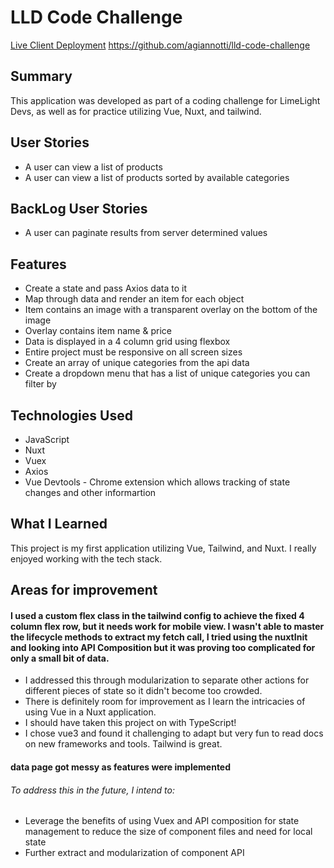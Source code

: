 # LLD Code Challenge
[Live Client Deployment](https://agiannotti.github.io/lld-code-challenge/data/) 
https://github.com/agiannotti/lld-code-challenge

## Summary

This application was developed as part of a coding challenge for LimeLight Devs, as well as for practice utilizing Vue, Nuxt, and tailwind.

## User Stories

- A user can view a list of products
- A user can view a list of products sorted by available categories

## BackLog User Stories

- A user can paginate results from server determined values

## Features

- Create a state and pass Axios data to it
- Map through data and render an item for each object
- Item contains an image with a transparent overlay on the bottom of the image
- Overlay contains item name & price
- Data is displayed in a 4 column grid using flexbox
- Entire project must be responsive on all screen sizes
- Create an array of unique categories from the api data
- Create a dropdown menu that has a list of unique categories you can filter by

## Technologies Used

- JavaScript
- Nuxt
- Vuex
- Axios
- Vue Devtools - Chrome extension which allows tracking of state changes and other informartion

## What I Learned

This project is my first application utilizing Vue, Tailwind, and Nuxt. I really enjoyed working with the tech stack.

## Areas for improvement

#### I used a custom flex class in the tailwind config to achieve the fixed 4 column flex row, but it needs work for mobile view. I wasn't able to master the lifecycle methods to extract my fetch call, I tried using the nuxtInit and looking into API Composition but it was proving too complicated for only a small bit of data.

- I addressed this through modularization to separate other actions for different pieces of state so it didn't become too crowded.
- There is definitely room for improvement as I learn the intricacies of using Vue in a Nuxt application.
- I should have taken this project on with TypeScript!
- I chose vue3 and found it challenging to adapt but very fun to read docs on new frameworks and tools. Tailwind is great.

#### data page got messy as features were implemented

###### To address this in the future, I intend to:

- Leverage the benefits of using Vuex and API composition for state management to reduce the size of component files and need for local state
- Further extract and modularization of component API
